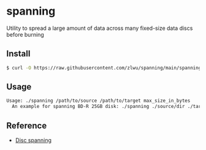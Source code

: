 # spanning
Utility to spread a large amount of data across many fixed-size data discs before burning

## Install
```sh
$ curl -O https://raw.githubusercontent.com/zlwu/spanning/main/spanning && chmod +x spanning
```

## Usage
```txt
Usage: ./spanning /path/to/source /path/to/target max_size_in_bytes
  An example for spanning BD-R 25GB disk: ./spanning ./source/dir ./target/dir 25000000000
```

## Reference
 - [Disc spanning](https://en.wikipedia.org/wiki/Disc_spanning)
